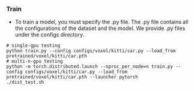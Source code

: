 ### Train
- To train a model, you must specify the .py file. The .py file contains all the configurations of the dataset and the model. We provide .py files under the configs directory.

```
# single-gpu testing
python train.py --config configs/voxel/kitti/car.py --load_from pretrained/voxel/kitti/car.pth
# multi-n-gpu testing
python -m torch.distributed.launch --nproc_per_node=n train.py --config configs/voxel/kitti/car.py --load_from pretrained/voxel/kitti/car.pth --launcher pytorch
./dist_test.sh
```


